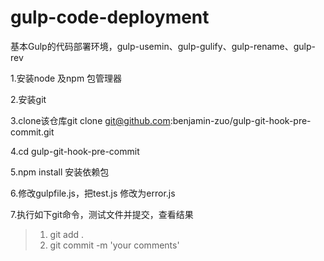 # gulp-code-deployment
基本Gulp的代码部署环境，gulp-usemin、gulp-gulify、gulp-rename、gulp-rev

1.安装node 及npm 包管理器

2.安装git

3.clone该仓库git clone git@github.com:benjamin-zuo/gulp-git-hook-pre-commit.git

4.cd gulp-git-hook-pre-commit

5.npm install 安装依赖包


6.修改gulpfile.js，把test.js 修改为error.js

7.执行如下git命令，测试文件并提交，查看结果

>1. git add .
>2. git commit -m 'your comments'

